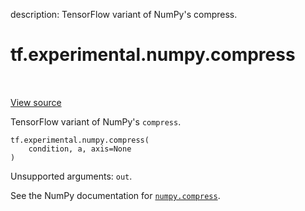 description: TensorFlow variant of NumPy's compress.

<div itemscope itemtype="http://developers.google.com/ReferenceObject">
<meta itemprop="name" content="tf.experimental.numpy.compress" />
<meta itemprop="path" content="Stable" />
</div>

# tf.experimental.numpy.compress

<!-- Insert buttons and diff -->

<table class="tfo-notebook-buttons tfo-api nocontent" align="left">

</table>

<a target="_blank" href="/code/stable/tensorflow/python/ops/numpy_ops/np_array_ops.py">View source</a>



TensorFlow variant of NumPy's `compress`.

<pre class="devsite-click-to-copy prettyprint lang-py tfo-signature-link">
<code>tf.experimental.numpy.compress(
    condition, a, axis=None
)
</code></pre>



<!-- Placeholder for "Used in" -->

Unsupported arguments: `out`.

See the NumPy documentation for [`numpy.compress`](https://numpy.org/doc/1.16/reference/generated/numpy.compress.html).